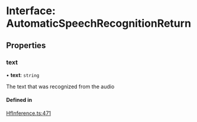# Interface: AutomaticSpeechRecognitionReturn

## Properties

### text

• **text**: `string`

The text that was recognized from the audio

#### Defined in

[HfInference.ts:471](https://github.com/huggingface/huggingface.js/blob/main/packages/inference/src/HfInference.ts#L471)
